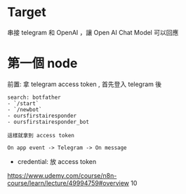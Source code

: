 # Target

串接 telegram 和 OpenAI ，讓 Open AI Chat Model 可以回應

# 第一個 node

前置: 拿 telegram access token , 首先登入 telegram 後
```
search: botfather
- `/start`
- `/newbot`
- oursfirstairesponder
- oursfirstairesponder_bot

這樣就拿到 access token
```


`On app event -> Telegram -> On message`
- credential: 放 access token

https://www.udemy.com/course/n8n-course/learn/lecture/49994759#overview
10
